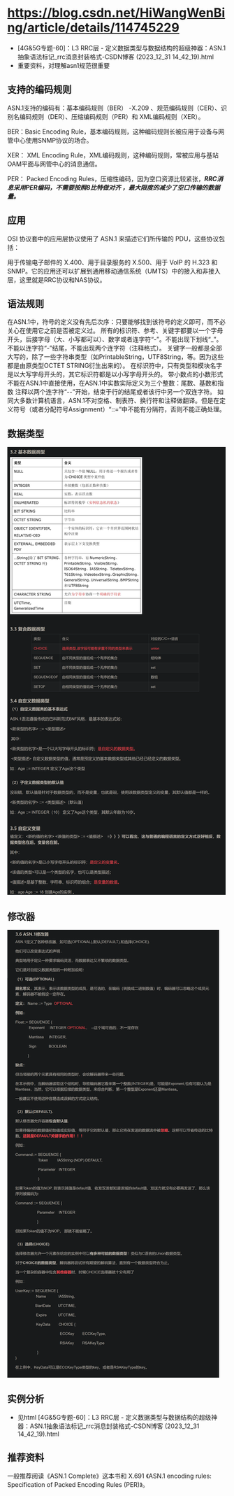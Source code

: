 # https://blog.csdn.net/HiWangWenBing/article/details/114745229
- [4G&5G专题-60]：L3 RRC层 - 定义数据类型与数据结构的超级神器：ASN.1抽象语法标记_rrc消息封装格式-CSDN博客 (2023_12_31 14_42_19).html
- 重要资料，对理解asn1规范很重要
## 支持的编码规则
ASN.1支持的编码有：基本编码规则（BER） -X.209 、规范编码规则（CER）、识别名编码规则（DER）、压缩编码规则（PER）和 XML编码规则（XER）。

BER：Basic Encoding Rule，基本编码规则，这种编码规则长被应用于设备与网管中心使用SNMP协议的场合。

XER： XML Encoding Rule，XML编码规则，这种编码规则，常被应用与基站OAM平面与网管中心的消息通信。

PER： Packed Encoding Rules，压缩性编码，因为空口资源比较紧张，***RRC消息采用PER编码，不需要按照8比特做对齐 ，最大限度的减少了空口传输的数据量。***

## 应用
OSI 协议套中的应用层协议使用了 ASN.1 来描述它们所传输的 PDU，这些协议包括：

用于传输电子邮件的 X.400、用于目录服务的 X.500、用于 VoIP 的 H.323 和 SNMP。它的应用还可以扩展到通用移动通信系统（UMTS）中的接入和非接入层，这里就是RRC协议和NAS协议。

## 语法规则
在ASN.1中，符号的定义没有先后次序：只要能够找到该符号的定义即可，而不必关心在使用它之前是否被定义过。
所有的标识符、参考、关键字都要以一个字母开头，后接字母（大、小写都可以）、数字或者连字符“-”。不能出现下划线“_”。不能以连字符“-”结尾，不能出现两个连字符（注释格式）。
关键字一般都是全部大写的，除了一些字符串类型（如PrintableString，UTF8String，等。因为这些都是由原类型OCTET STRING衍生出来的）。
在标识符中，只有类型和模块名字是以大写字母开头的，其它标识符都是以小写字母开头的。
带小数点的小数形式不能在ASN.1中直接使用，在ASN.1中实数实际定义为三个整数：尾数、基数和指数
注释以两个连字符“--”开始，结束于行的结尾或者该行中另一个双连字符。
如同大多数计算机语言，ASN.1不对空格、制表符、换行符和注释做翻译。但是在定义符号（或者分配符号Assignment）“::=”中不能有分隔符，否则不能正确处理。

## 数据类型
![](pic/2023-12-31-14-40-33.png)

## 修改器
![](pic/2023-12-31-14-41-43.png)

## 实例分析
- 见html
[4G&5G专题-60]：L3 RRC层 - 定义数据类型与数据结构的超级神器：ASN.1抽象语法标记_rrc消息封装格式-CSDN博客 (2023_12_31 14_42_19).html

## 推荐资料
一般推荐阅读《ASN.1 Complete》这本书和 X.691 《ASN.1 encoding rules: Specification of Packed Encoding Rules (PER)》。